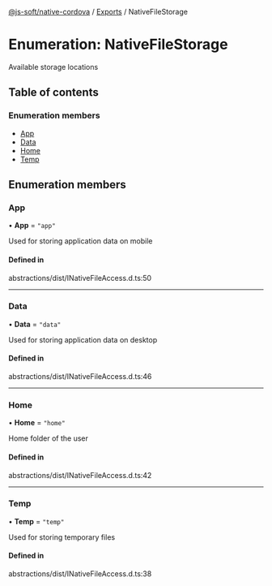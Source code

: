 [@js-soft/native-cordova](../README.md) / [Exports](../modules.md) / NativeFileStorage

# Enumeration: NativeFileStorage

Available storage locations

## Table of contents

### Enumeration members

-   [App](NativeFileStorage.md#app)
-   [Data](NativeFileStorage.md#data)
-   [Home](NativeFileStorage.md#home)
-   [Temp](NativeFileStorage.md#temp)

## Enumeration members

### App

• **App** = `"app"`

Used for storing application data on mobile

#### Defined in

abstractions/dist/INativeFileAccess.d.ts:50

---

### Data

• **Data** = `"data"`

Used for storing application data on desktop

#### Defined in

abstractions/dist/INativeFileAccess.d.ts:46

---

### Home

• **Home** = `"home"`

Home folder of the user

#### Defined in

abstractions/dist/INativeFileAccess.d.ts:42

---

### Temp

• **Temp** = `"temp"`

Used for storing temporary files

#### Defined in

abstractions/dist/INativeFileAccess.d.ts:38
